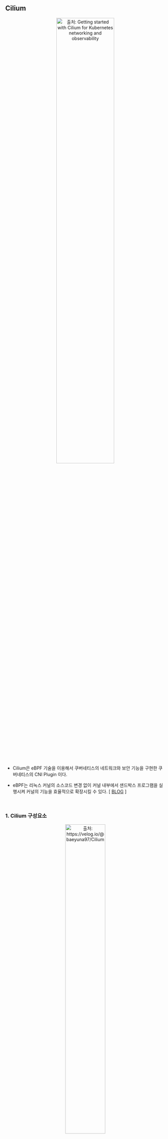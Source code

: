 ## Cilium

<p align=center><img src="./_image/cilium.png" title="출처: Getting started with Cilium for Kubernetes networking and observability" width="60%"></p>

- Cilium은 eBPF 기술을 이용해서 쿠버네티스의 네트워크와 보안 기능을 구현한 쿠버네티스의 CNI Plugin 이다.

- eBPF는 리눅스 커널의 소스코드 변경 없이 커널 내부에서 샌드박스 프로그램을 실행시켜 커널의 기능을 효율적으로 확장시킬 수 있다. [ [BLOG](https://zerotay-blog.vercel.app/4.RESOURCE/KNOWLEDGE/OS/eBPF/) ]

<br>

### 1. Cilium 구성요소

<p align=center><img src="./_image/cilium_architecture_02.png" title="출처: https://velog.io/@baeyuna97/Cilium" width="50%"></p>

#### Cilium Operator

- Deployment로 배포되어 쿠버네티스 클러스터 단위에서 한 번씩 처리해야 하는 작업을 관리한다.

- Operator는 네트워킹 과정에 깊게 관여하지 않아 일시적인 중단에도 클러스터 동작에 영향을 미치지 않는다.

  - 설정에 따라서 IPAM Pool의 고갈 시 신규 IPAM Pool을 노드에 할당한다.

  - Operator의 장애로 신규 IPAM Pool 할당이 안될 경우 신규 Pod 생성이 실패한다.

#### Cilium CNI Plug-in (Node Level 작업)

- 노드에 Pod가 예약되거나 종료될 때 마다 노드에 구성된 kubelet에 의해 호출된다.

  - Operator, Agent, Envoy와 같이 컨테이너로 동작하지 않고 필요할 때만 kubelet의 자식 프로세스로 실행된다.

  - Binary 파일(`/opt/cni/bin/cilium-cni`)로 각 노드에서 관리된다.

- Pod 생성/삭제 시마다 네트워킹(NIC 설정, IP 할당/해제) 설정과 로드 밸런싱, 네트워크 정책 제공에 필요한 라우팅 경로를 업데이트한다.

#### Cilium Agent (Kernel Level 작업, L3-4 계층)

- 데몬셋으로 배포되어 각 노드에서 파드로 실행된다.

- 쿠버네티스 API 서버의 요청을 수신해 L3-4 계층의 네트워킹, 네트워크 정책 설정, 서비스 부하분산, 모니터링 등을 설정한다.

- 커널에서 컨테이너 네트워크 액세스를 제어하도록 eBPF 프로그램을 관리한다.

- eBPF 프로그램을 커널 내부에 로드하고, 파드의 네트워크 트래픽을 처리하며, 네트워크 정책을 시행한다.

  - Kernel에서 수행될 코드를 ByteCode로 Injection하여 패킷 필터링, 라우팅, 트래픽 모니터링 등을 수행한다.

  - 사용자가 네트워크 정책(L3-4 계층)을 통해 파드간의 트래픽을 제어할 수 있는데, 이 정책이 eBPF Program으로 변환하여 실행된다.

#### Envoy Proxy (UserSpace 작업, L7 계층)

- Cilium L7 계층 관련 기능(Ingress, Gateway API, L7 Network Policies, L7 Protocol Visibility)을 사용하는 경우, Envoy Pod를 이용해 L7 트래픽을 관리한다.

- 요청을 라우팅하고, 로드 밸런싱을 수행하며, 모니터링 및 로깅 기능을 제공한다.

  > [!TIP]
  >
  > L3~4 계층의 패킷은 Agent에서 관리하고, L7 계층의 패킷은 Envoy에서 관리한다. Cilium은 MetalLB의 지원 없이 직접 LB, Ingress의 External IP 할당을 관리할 수 있다. Envoy는 Ingress에 적용된 규칙에 맞춰 라우팅 하는 기능과 L7 계층 Network Policy를 구현하는데 사용된다.

<br>

### 2. 네트워크 구성 정보 : _<span style="font-size: smaller; color: Aquamarine;">cilium host, cilium net, cilium health</span>_

<p align=center><img src="./_image/cilium_interface.png" title="출처: Ctrip Network Architecture Evolution in the Cloud Computing Era" width="40%"></p>

#### cilium_host

- Cilium이 관리하는 호스트 네트워크 인터페이스

- 클러스터 내의 Pod와 외부 네트워크 간의 연결을 처리 (Pod가 외부 네트워크와 통신할 때 이 인터페이스 사용)

- Pod에서 나가는 트래픽과 외부에서 들어오는 트래픽을 처리하는 데 사용

- 외부에서 들어오는 패킷을 Pod로 전달하는 Reverse NAT 기능을 포함

#### cilium_net

- Cilium에서 관리하는 가상 네트워크 인터페이스

- Cilium의 eBPF 프로그램을 통해 네트워크 트래픽을 처리하고 제어

- Pod 간 통신 관리(보안 정책 적용, 패킷 필터링, 네트워크 성능 측정 등)를 위해 cilium_net 사용

- cilium_net 인터페이스는 각 Pod에 대해 생성되며, Pod의 IP 주소와 연결

- 이 인터페이스는 eBPF 프로그램이 패킷을 검사하고 처리할 수 있도록 해준다.

#### cilium_health (lxc_health)

- 컨테이너의 상태 확인에 사용하는 인터페이스

#### lxcxxxx

- 컨테이너에 할당되는 eth 인터페이스와 호스트의 인터페이스와 맵핑되는 가상 인터페이스

<br>

## Cilium Networking

- 기존의 전통적인(Standard) 방식의 CNI 기능은 `kube-proxy(iptables)`를 기반으로 동작한다.

- Cilium에서는 "kube-proxy 대체 모드"를 사용하면 kube-proxy 없이도 클러스터 네트워킹을 구현할 수 있다.

- eBPF 기반의 Cilium CNI는 `kube-proxy(iptables)`를 사용하는 환경보다 더 좋은 성능을 보여준다. [ [link](./_docs/Appendix%201.%20What's%20wrong%20with%20legacy%20iptables.md) ]

<br>

### 1. cilium이 서로 다른 노드에 있는 Pod를 연결하는 두 가지 방법: _<span style="font-size: smaller; color: Aquamarine;">Encapsulation(VxLAN, Geneve), Native/Direct</span>_

#### 1.1 Encapsulation Routing Mode (Default)

<p align=center><img src="./_image/encapsulation_routing_mode.png" title="출처: Kubernetes Networking & Cilium for Network Engineers - An Instruction Manual" width="70%"></p>

- UDP 기반 캡슐화 프로토콜인 VXLAN 또는 Geneve를 사용하여 모든 노드 간에 터널 메시가 생성된다. [ [link](./_docs/Appendix%202.%20VxLAN%20and%20Geneve.md) ]

- 노드 간 통신 트래픽은 모두 VXLAN 또는 Geneve을 통해서 캡슐화된다.

- Pod 네트워크는 노드 네트워크의 영향을 받지 않기 때문에 환경에 종속되지 않고 간단하게 구성할 수 있는 장점이 있다.

- 캡슐화를 통해 헤더가 추가되면서 패킷의 효율이 미미하게 떨어지는데, 최적의 네트워크 성능 보장이 필요한 경우 Native/Direct 모드가 적합하다.

<br>

#### 1.2 Native Routing Mode

<p align=center><img src="./_image/native_routing_mode.png" title="출처: Kubernetes Networking & Cilium for Network Engineers - An Instruction Manual" width="70%"></p>

- 캡슐화 기능 대신 Cilium의 네트워크 기능과 리눅스 커널의 라우팅 시스템을 이용해서 통신한다.

- 각 노드에는 Cilium Agent가 구성되고, Agent는 해당 노드의 Pod들에 대한 네트워크만 관리한다.

- 따라서 다른 노드로 향하는 트래픽은 리눅스 커널의 라우팅 시스템에 위임하여 처리된다.

  - 각 노드는 서로 다른 노드에 할당된 PodCIDR 정보를 인식하고, 커널 라우팅 테이블에 해당 노드로 향하는 경로가 추가된다.

  - L2 네트워크 프로토콜을 사용하는 경우 `auto-direct-node-routes` 옵션을 활성화하여 구성할 수 있다.

  - 또는, BGP 데몬을 활성화한 다음 서로의 라우팅 경로를 배포하도록 구성해야 한다.

<br>

### 2. 네트워크 엔드포인트(컨테이너/LB) IP 관리를 위한 IPAM (IP Address Management)

<p align=center><img src="./_image/ipam_mode.png" title="출처: Kubernetes Networking & Cilium for Network Engineers - An Instruction Manual" width="60%"></p>

- 네트워크 엔드포인트(컨테이너 등)에서 사용할 IP 주소를 할당하고 관리하는 역할을 한다.

- IPAM을 한 번 설정한 상태에서 모드를 변경하는 것은 권장되지 않는다. 새 IPAM 구성으로 새로운 쿠버네티스 클러스터를 생성하는 것이 좋다.

- 배포 환경, 사용자의 요구사항에 따라 다양하게 구성이 가능하도록 7개의 배포 모드를 지원한다. [ [docs](https://docs.cilium.io/en/stable/network/concepts/ipam/) ]

<br>

#### 2.1 Kubernetes Host Scope

<p align=center><img src="./_image/kubernetest_host_scope_ipam.png" title="출처: ISOVALENT_BLOG" width="60%"></p>

- `Kubernetes Controller Manager`가 Node에 할당한 PodCIDR을 사용한다.

- 이 모드는 간단하게 구현이 가능하지만 PodCIDR을 유연하게 관리하는 것은 제약이 많다.

  - 클러스터 전체에 하나의 PodCIDR 구성만 지원한다.

  - 클러스터의 PodCIDR이 고갈되었을 때 클러스터나 개별 노드에 PodCIDR을 추가하는 것이 불가능하다.

  - 초기 클러스터 배포 시 정확하게 노드별 IP 주소 계획을 수립해서 사용해야 한다.

<br>

#### 2.2 Cluster Scope IPAM (Default)

<p align=center><img src="./_image/cluster_scope_ipam.png" title="출처: ISOVALENT_BLOG" width="50%"></p>

- Kubernetes Host Scope와 동일하게 Node에 할당된 PodCIDR을 활용해 IP를 할당한다.

- Node에 할당된 PodCIDR을 할당하는 주체가 `Kubernetes Controller Manager`가 아닌 `Cilium Operator`가 된다.

- Cluster Scope IPAM의 장점은 여러 CIDR을 할당할 수 있다는 것이다.

- 하지만, 할당된 IP Pool의 주소 고갈 문제를 완전히 해결하지는 못하는 문제는 Kubernetes Host Scope와 동일하다.

<br>

#### 2.3 Multi Pool

<p align=center><img src="./_image/multi_pool_ipam.png" title="출처: ISOVALENT_BLOG" width="60%"></p>

- Pod IP Pool을 여러 개 생성한 다음 같은 노드에서 생성되는 Pod에게 서로 다른 IP Pool을 할당할 수 있다.

- `CiliumPodIPPool`을 생성해서 Pod IP Pool을 노드에 동적으로 추가할 수 있다.

<br>

#### 2.4 Load Balaner / Egress IPAM

<p align=center><img src="./_image/lb_ipam.png" title="출처: ISOVALENT_BLOG" width="60%"></p>

- Cilium은 LoadBalancer/Ingress 유형의 Kubernetes 서비스에 클러스터 외부에 노출 할 External IP 주소를 직접 할당할 수 있다.

- 다른 CNI 같은 경우 Metal LB, AWS Load Balancer Controller와 같은 플러그인이 필요하지만 Cilium은 자체 기능을 통해 제공한다.
